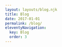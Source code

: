 ```yaml
---
layout: layouts/blog.njk
title: Blog
date: 2017-01-01
permalink: /blog/
eleventyNavigation:
  key: Blog
  order: 3
---
```

